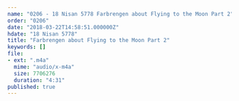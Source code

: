 ```yaml
---
name: "0206 - 18 Nisan 5778 Farbrengen about Flying to the Moon Part 2"
order: "0206"
date: "2018-03-22T14:58:51.000000Z"
hdate: "18 Nisan 5778"
title: "Farbrengen about Flying to the Moon Part 2"
keywords: []
file:
- ext: ".m4a"
  mime: "audio/x-m4a"
  size: 7706276
  duration: "4:31"
published: true
---
```


